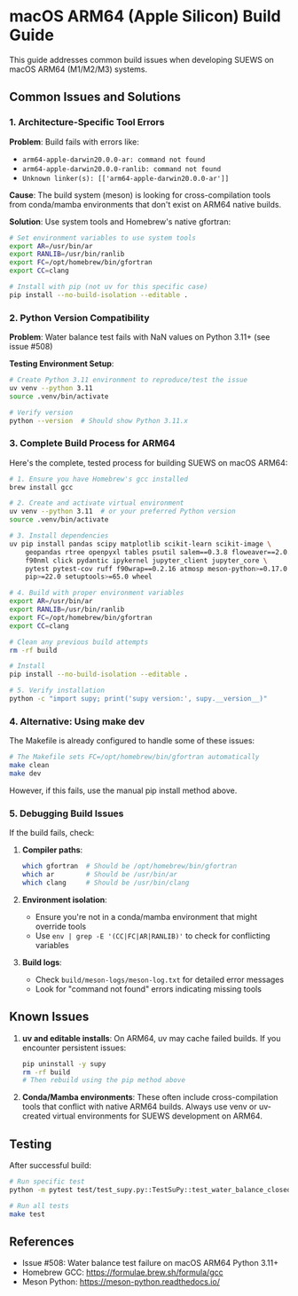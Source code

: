 # macOS ARM64 (Apple Silicon) Build Guide

This guide addresses common build issues when developing SUEWS on macOS ARM64 (M1/M2/M3) systems.

## Common Issues and Solutions

### 1. Architecture-Specific Tool Errors

**Problem**: Build fails with errors like:
- `arm64-apple-darwin20.0.0-ar: command not found`
- `arm64-apple-darwin20.0.0-ranlib: command not found`
- `Unknown linker(s): [['arm64-apple-darwin20.0.0-ar']]`

**Cause**: The build system (meson) is looking for cross-compilation tools from conda/mamba environments that don't exist on ARM64 native builds.

**Solution**: Use system tools and Homebrew's native gfortran:

```bash
# Set environment variables to use system tools
export AR=/usr/bin/ar
export RANLIB=/usr/bin/ranlib
export FC=/opt/homebrew/bin/gfortran
export CC=clang

# Install with pip (not uv for this specific case)
pip install --no-build-isolation --editable .
```

### 2. Python Version Compatibility

**Problem**: Water balance test fails with NaN values on Python 3.11+ (see issue #508)

**Testing Environment Setup**:
```bash
# Create Python 3.11 environment to reproduce/test the issue
uv venv --python 3.11
source .venv/bin/activate

# Verify version
python --version  # Should show Python 3.11.x
```

### 3. Complete Build Process for ARM64

Here's the complete, tested process for building SUEWS on macOS ARM64:

```bash
# 1. Ensure you have Homebrew's gcc installed
brew install gcc

# 2. Create and activate virtual environment
uv venv --python 3.11  # or your preferred Python version
source .venv/bin/activate

# 3. Install dependencies
uv pip install pandas scipy matplotlib scikit-learn scikit-image \
    geopandas rtree openpyxl tables psutil salem==0.3.8 floweaver==2.0.0 \
    f90nml click pydantic ipykernel jupyter_client jupyter_core \
    pytest pytest-cov ruff f90wrap==0.2.16 atmosp meson-python>=0.17.0 \
    pip>=22.0 setuptools>=65.0 wheel

# 4. Build with proper environment variables
export AR=/usr/bin/ar
export RANLIB=/usr/bin/ranlib
export FC=/opt/homebrew/bin/gfortran
export CC=clang

# Clean any previous build attempts
rm -rf build

# Install
pip install --no-build-isolation --editable .

# 5. Verify installation
python -c "import supy; print('supy version:', supy.__version__)"
```

### 4. Alternative: Using make dev

The Makefile is already configured to handle some of these issues:

```bash
# The Makefile sets FC=/opt/homebrew/bin/gfortran automatically
make clean
make dev
```

However, if this fails, use the manual pip install method above.

### 5. Debugging Build Issues

If the build fails, check:

1. **Compiler paths**:
   ```bash
   which gfortran  # Should be /opt/homebrew/bin/gfortran
   which ar        # Should be /usr/bin/ar
   which clang     # Should be /usr/bin/clang
   ```

2. **Environment isolation**:
   - Ensure you're not in a conda/mamba environment that might override tools
   - Use `env | grep -E '(CC|FC|AR|RANLIB)'` to check for conflicting variables

3. **Build logs**:
   - Check `build/meson-logs/meson-log.txt` for detailed error messages
   - Look for "command not found" errors indicating missing tools

## Known Issues

1. **uv and editable installs**: On ARM64, uv may cache failed builds. If you encounter persistent issues:
   ```bash
   pip uninstall -y supy
   rm -rf build
   # Then rebuild using the pip method above
   ```

2. **Conda/Mamba environments**: These often include cross-compilation tools that conflict with native ARM64 builds. Always use venv or uv-created virtual environments for SUEWS development on ARM64.

## Testing

After successful build:

```bash
# Run specific test
python -m pytest test/test_supy.py::TestSuPy::test_water_balance_closed -v

# Run all tests
make test
```

## References

- Issue #508: Water balance test failure on macOS ARM64 Python 3.11+
- Homebrew GCC: https://formulae.brew.sh/formula/gcc
- Meson Python: https://meson-python.readthedocs.io/